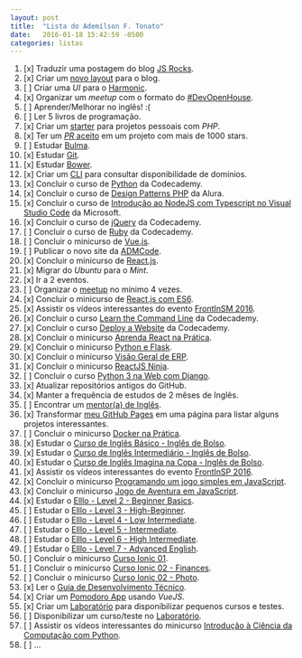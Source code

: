 ```yaml
---
layout: post
title:  "Lista do Ademílson F. Tonato"
date:   2016-01-18 15:42:59 -0500
categories: listas
---
```


1. [x] Traduzir uma postagem do blog [JS Rocks](http://jsrocks.org/).
2. [x] Criar um [novo layout](https://github.com/ftonato/fuck-feelings/issues/16) para o blog.
3. [ ] Criar uma *UI* para o [Harmonic](https://github.com/JSRocksHQ/harmonic).
4. [x] Organizar um *meetup* com o formato do [#DevOpenHouse](https://github.com/ftonato/meetup).
5. [ ] Aprender/Melhorar no inglês! :(
6. [ ] Ler 5 livros de programação.
7. [x] Criar um [starter](https://github.com/admcode/admcode-starter) para projetos pessoais com *PHP*.
8. [x] Ter um [_PR_ aceito](https://github.com/css/csso/pull/282) em um projeto com mais de 1000 stars.
9. [ ] Estudar [Bulma](http://bulma.io/).
10. [x] Estudar [Git](https://github.com/ftonato/github-course).
11. [x] Estudar [Bower](https://github.com/ftonato/bower-course).
12. [x] Criar um [CLI](https://github.com/ftonato/registrobr) para consultar disponibilidade de domínios.
13. [x] Concluir o curso de [Python](https://www.codecademy.com/pt-BR/learn/python) da Codecademy.
14. [x] Concluir o curso de [Design Patterns PHP](https://www.alura.com.br/curso-online-design-pattern-php) da Alura.
15. [x] Concluir o curso de [Introdução ao NodeJS com Typescript no Visual Studio Code](https://mva.microsoft.com/pt-br/training-courses/introdu-o-ao-nodejs-com-typescript-no-visual-studio-code-15851?l=BrG7Pho6B_6305192797) da Microsoft.
16. [x] Concluir o curso de [jQuery](https://www.codecademy.com/pt-BR/learn/jquery) da Codecademy.
17. [ ] Concluir o curso de [Ruby](https://www.codecademy.com/pt-BR/learn/ruby) da Codecademy.
18. [ ] Concluir o minicurso de [Vue.js](http://www.vedcasts.com.br/series/vuejs).
19. [ ] Publicar o novo site da [ADMCode](https://github.com/admcode/admcode.com.br).
20. [x] Concluir o minicurso de [React.js](http://jscasts.teachable.com/courses/comecando-com-react-js).
21. [x] Migrar do *Ubuntu* para o *Mint*.
22. [x] Ir a 2 eventos.
23. [ ] Organizar o [meetup](https://github.com/ftonato/meetup) no mínimo 4 vezes.
24. [x] Concluir o minicurso de [React.js com ES6](http://jscasts.teachable.com/courses/react-js-com-es6).
25. [x] Assistir os vídeos interessantes do evento [FrontInSM 2016](https://www.youtube.com/playlist?list=PLg2lQYZDBwOSIaYbxJ5hLYfxkUZndjyAg).
26. [x] Concluir o curso [Learn the Command Line](https://www.codecademy.com/pt-BR/learn/learn-the-command-line) da Codecademy.
27. [x] Concluir o curso [Deploy a Website](https://www.codecademy.com/pt-BR/learn/deploy-a-website) da Codecademy.
28. [x] Concluir o minicurso [Aprenda React na Prática](http://kodezilla.com/courses/introducao-ao-react).
29. [x] Concluir o minicurso [Python e Flask](http://www.alfamidiaonline.com.br/Turmas.aspx).
30. [x] Concluir o minicurso [Visão Geral de ERP](http://www.alfamidiaonline.com.br/Turmas.aspx).
31. [x] Concluir o minicurso [ReactJS Ninja](https://www.youtube.com/playlist?list=PLr4c053wuXU-mP3W_Z8EX_MLaHktns4jf).
32. [ ] Concluir o curso [Python 3 na Web com Django](https://www.udemy.com/python-3-na-web-com-django-basico-intermediario/).
33. [x] Atualizar repositórios antigos do GitHub.
34. [x] Manter a frequência de estudos de 2 mêses de Inglês.
35. [ ] Encontrar um [mentor(a) de Inglês](https://github.com/training-center/mentoria/issues/92).
36. [x] Transformar [meu GitHub Pages](ftonato.github.io) em uma página para listar alguns projetos interessantes.
37. [ ] Concluir o minicurso [Docker na Prática](https://codecasts.com.br/lesson/docker-na-pratica-ola-docker).
38. [x] Estudar o [Curso de Inglês Básico - Inglês de Bolso](https://www.youtube.com/playlist?list=PLifNhj7vtELsE2cxbwCdBjp0xD4sdK4Jb).
39. [x] Estudar o [Curso de Inglês Intermediário - Inglês de Bolso](https://www.youtube.com/playlist?list=PLifNhj7vtELvpspP9zPxhliWAF1tOJB95).
40. [x] Estudar o [Curso de Inglês Imagina na Copa - Inglês de Bolso](https://www.youtube.com/playlist?list=PLifNhj7vtELuNI15C3iekKQPelYrwL_zE).
41. [x] Assistir os vídeos interessantes do evento [FrontInSP 2016](https://www.youtube.com/channel/UCwoGd_KU0OxiVT5r-rPrzWA/videos).
42. [x] Concluir o minicurso [Programando um jogo simples em JavaScript](http://www.alfamidiaonline.com.br/Turmas.aspx).
43. [x] Concluir o minicurso [Jogo de Aventura em JavaScript](http://www.alfamidiaonline.com.br/Turmas.aspx).
44. [x] Estudar o [Elllo - Level 2 - Beginner Basics](http://www.elllo.org/english/beginner/index.htm).
45. [ ] Estudar o [Elllo - Level 3 - High-Beginner](http://www.elllo.org/english/beginner-3-high.htm).
46. [ ] Estudar o [Elllo - Level 4 - Low Intermediate](http://www.elllo.org/english/intermediate-4-low.htm).
47. [ ] Estudar o [Elllo - Level 5 - Intermediate](http://www.elllo.org/english/intermediate-5-mid.htm).
48. [ ] Estudar o [Elllo - Level 6 - High Intermediate](http://www.elllo.org/english/intermediate-6-high.htm).
49. [ ] Estudar o [Elllo - Level 7 - Advanced English](http://www.elllo.org/english/advanced.htm).
50. [ ] Concluir o minicurso [Curso Ionic 01](https://www.youtube.com/playlist?list=PLpP8rO2FXVXTJRTJ2j6rYLKQrQC1XgIra). 
51. [ ] Concluir o minicurso [ Curso Ionic 02 - Finances](https://www.youtube.com/playlist?list=PLpP8rO2FXVXQ1rg4Xc-r52xlSMDGOjO-X).
52. [ ] Concluir o minicurso [ Curso Ionic 02 - Photo](https://www.youtube.com/playlist?list=PLpP8rO2FXVXQAopw8x7hLSGbkr0AazwQ8).
53. [x] Ler o [Guia de Desenvolvimento Técnico](https://thoughtworksinc.github.io/guia-de-desenvolvimento-tecnico/).
54. [x] Criar um [Pomodoro App](https://github.com/ftonato/pomodoro-app) usando *VueJS*.
55. [x] Criar um [Laboratório](https://github.com/admcodelabschool) para disponibilizar pequenos cursos e testes.
56. [ ] Disponibilizar um curso/teste no [Laboratório](https://github.com/admcodelabschool).
57. [ ] Assistir os vídeos interessantes do minicurso [Introdução à Ciência da Computação com Python](https://www.youtube.com/playlist?list=PLcoJJSvnDgcKpOi_UeneTNTIVOigRQwcn).
58. [ ] ...
